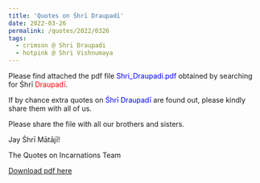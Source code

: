 ```yaml
---
title: 'Quotes on Śhrī Draupadī'
date: 2022-03-26
permalink: /quotes/2022/0326
tags:
  - crimson @ Shri Draupadi
  - hotpink @ Shri Vishnumaya
---
```


Please find attached the pdf file <font color="blue">Shri_Draupadi.pdf</font> obtained by searching for Śhrī <font color="red">Draupadī</font>.   

If by chance extra quotes on <font color="blue">Śhrī Draupadī</font> are found out, please kindly share them with all of us.  

Please share the file with all our brothers and sisters.  

Jay Śhrī Mātājī!  

The Quotes on Incarnations Team  

[Download pdf here](http://seven-teams.github.io/files/Shri_Draupadi.pdf)